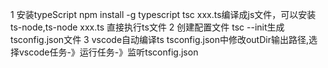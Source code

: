 1 安装typeScript  npm install -g typescript
  tsc xxx.ts编译成js文件，可以安装ts-node,ts-node xxx.ts 直接执行ts文件
2 创建配置文件     tsc --init生成tsconfig.json文件
3 vscode自动编译ts    tsconfig.json中修改outDir输出路径,选择vscode任务-》运行任务-》监听tsconfig.json